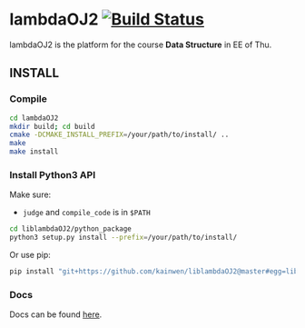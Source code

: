 lambdaOJ2 [![Build Status](https://travis-ci.org/kainwen/liblambdaOJ2.svg?branch=master)](https://travis-ci.org/kainwen/liblambdaOJ2)
=============================================

lambdaOJ2 is the platform for the course **Data Structure** in EE of Thu.


## INSTALL

### Compile

```bash
cd lambdaOJ2
mkdir build; cd build
cmake -DCMAKE_INSTALL_PREFIX=/your/path/to/install/ ..
make
make install
```

### Install Python3 API

Make sure:

* `judge` and `compile_code` is in `$PATH`

```bash
cd liblambdaOJ2/python_package
python3 setup.py install --prefix=/your/path/to/install/
```

Or use pip:

```bash
pip install "git+https://github.com/kainwen/liblambdaOJ2@master#egg=liblambdaOJ2&subdirectory=python_package"
```

### Docs

Docs can be found [here](doc/lambdaOJ2.md).

